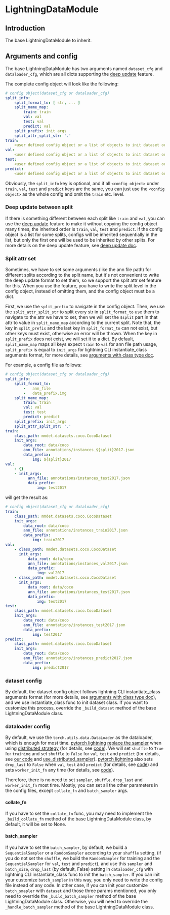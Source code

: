 # LightningDataModule

## Introduction

The base LightningDataModule to inherit.

## Arguments and config

The base LightningDataModule has two arguments named `dataset_cfg` and `dataloader_cfg`, which are all dicts supporting the [deep update](../configs/deep_update.md) feature.

The complete config object will look like the following:

```yaml
# config object(dataset_cfg or dataloader_cfg)
split_info:
    split_format_to: [ str, ... ]
    split_name_map:
        train: train
        val: val
        test: val
        predict: val
    split_prefix: init_args
    split_attr_split_str: '.'
train:
    <user defined config object or a list of objects to init dataset or dataloader>
val:
    <user defined config object or a list of objects to init dataset or dataloader>
test:
    <user defined config object or a list of objects to init dataset or dataloader>
predict:
    <user defined config object or a list of objects to init dataset or dataloader>
```

Obviously, the `split_info` key is optional, and if all `<config object>` under `train`, `val`, `test` and `predict` keys are the same, you can just use the `<config object>` as the whole config and omit the `train` etc. level.

### Deep update between split

If there is something different between each split like `train` and `val`, you can use the [deep update](../configs/deep_update.md) feature to make it without copying the config object many times, the inherited order is `train`, `val`, `test` and `predict`. If the config object is a list for some splits, configs will be inherited sequentially in the list, but only the first one will be used to be inherited by other splits. For more details on the deep update feature, see [deep update doc](../configs/deep_update.md).

### Split attr set

Sometimes, we have to set some arguments (like the ann file path) for different splits according to the split name, but it's not convenient to write the deep update format to set them, so we support the split attr set feature for this. When you use the feature, you have to write the split level in the config object, instead of omitting them, and the config object must be a dict.

First, we use the `split_prefix` to navigate in the config object. Then, we use the `split_attr_split_str` to split every str in `split_format_to` use them to navigate to the attr we have to set, then we will set the `$split` part in that attr to value in `split_name_map` according to the current split. Note that, the key in `split_prefix` and the last key in `split_format_to` can not exist, but other keys must exist, otherwise an error will be thrown. When the key in `split_prefix` does not exist, we will set it to a dict. By default, `split_name_map` maps all keys expect `train` to `val` for ann file path usage, `split_prefix` is equal to `init_args` for lightning CLI instantiate_class arguments format, for more details, see [arguments with class type doc](https://pytorch-lightning.readthedocs.io/en/stable/cli/lightning_cli_advanced_3.html#trainer-callbacks-and-arguments-with-class-type).

For example, a config file as follows:

```yaml
# config object(dataset_cfg or dataloader_cfg)
split_info:
    split_format_to:
        -   ann_file
        -   data_prefix.img
    split_name_map:
        train: train
        val: val
        test: test
        predict: predict
    split_prefix: init_args
    split_attr_split_str: '.'
train:
    class_path: mmdet.datasets.coco.CocoDataset
    init_args:
        data_root: data/coco
        ann_file: annotations/instances_${split}2017.json
        data_prefix:
            img: ${split}2017
val:
    - {}
    - init_args:
          ann_file: annotations/instances_test2017.json
          data_prefix:
              img: test2017

```

will get the result as:

```yaml
# config object(dataset_cfg or dataloader_cfg)
train:
    class_path: mmdet.datasets.coco.CocoDataset
    init_args:
        data_root: data/coco
        ann_file: annotations/instances_train2017.json
        data_prefix:
            img: train2017
val:
    - class_path: mmdet.datasets.coco.CocoDataset
      init_args:
          data_root: data/coco
          ann_file: annotations/instances_val2017.json
          data_prefix:
              img: val2017
    - class_path: mmdet.datasets.coco.CocoDataset
      init_args:
          data_root: data/coco
          ann_file: annotations/instances_test2017.json
          data_prefix:
              img: test2017
test:
    class_path: mmdet.datasets.coco.CocoDataset
    init_args:
        data_root: data/coco
        ann_file: annotations/instances_test2017.json
        data_prefix:
            img: test2017
predict:
    class_path: mmdet.datasets.coco.CocoDataset
    init_args:
        data_root: data/coco
        ann_file: annotations/instances_predict2017.json
        data_prefix:
            img: predict2017
```

### dataset config

By default, the dataset config object follows lightning CLI instantiate_class arguments format (for more details, see [arguments with class type doc](https://pytorch-lightning.readthedocs.io/en/stable/cli/lightning_cli_advanced_3.html#trainer-callbacks-and-arguments-with-class-type)), and we use instantiate_class func to init dataset class. If you want to customize this process, override the `_build_dataset` method of the base LightningDataModule class.

### dataloader config

By default, we use the `torch.utils.data.DataLoader` as the dataloader, which is enough for most time. [pytorch lightning](https://pytorch-lightning.readthedocs.io/en/stable/) [replace the sampler](https://pytorch-lightning.readthedocs.io/en/stable/common/trainer.html#replace-sampler-ddp) when using [distributed strategy](https://pytorch-lightning.readthedocs.io/en/stable/api_references.html#strategies) (for details, see [code](https://github.com/Lightning-AI/lightning/blob/b9591d91eea20ed0bf9e191cb99bbfce7a2d2ec7/src/lightning/pytorch/trainer/connectors/data_connector.py#L173-L181)). We will set `shuffle` to `True` for `training` and set `shuffle` to `False` for `val`, `test` and `predict` (for details, see [our code](https://github.com/shenmishajing/lightning_template/blob/633318fc8e5b2abddce412522ef185f05bf0cba8/lightning_template/datasets/base.py#L84-L87) and [use_distributed_sampler](https://github.com/Lightning-AI/lightning/blob/b9591d91eea20ed0bf9e191cb99bbfce7a2d2ec7/src/lightning/pytorch/trainer/trainer.py#L256-L262)). [pytorch lightning](https://pytorch-lightning.readthedocs.io/en/stable/) also sets `drop_last` to `False` when `val`, `test` and `predict` (for details, see [code](https://github.com/Lightning-AI/lightning/blob/b9591d91eea20ed0bf9e191cb99bbfce7a2d2ec7/src/lightning/pytorch/utilities/data.py#L277-L287)) and sets `worker_init_fn` any time (for details, see [code](https://github.com/Lightning-AI/lightning/blob/b9591d91eea20ed0bf9e191cb99bbfce7a2d2ec7/src/lightning/pytorch/trainer/connectors/data_connector.py#L501)).

Therefore, there is no need to set `sampler`, `shuffle`, `drop_last` and `worker_init_fn` most time. Mostly, you can set all the other parameters in the config files, except `collate_fn` and `batch_sampler` args.

#### collate_fn

If you have to set the `collate_fn` func, you may need to implement the `_build_collate_fn` method of the base LightningDataModule class, by default, it will be set to None.

#### batch_sampler

If you have to set the `batch_sampler`, by default, we build a `SequentialSampler` or a `RandomSampler` according to your `shuffle` setting, (if you do not set the `shuffle`, we build the `RandomSampler` for training and the `SequentialSampler` for `val`, `test` and `predict`), and use this `sampler` and `batch_size`, `drop_last` (by default, False) setting in `dataloader_cfg` with lightning CLI instantiate_class func to init the `batch_sampler`. If you can init your customize `batch_sampler` in this way, you only need to write the config file instead of any code. In other case, if you can init your customize `batch_smapler` with `dataset` and those three params mentioned, you only need to override the `_build_batch_sampler` method of the base LightningDataModule class. Otherwise, you will need to override the `_handle_batch_sampler` method of the base LightningDataModule class.

